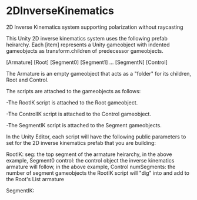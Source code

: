 # 2DInverseKinematics
2D Inverse Kinematics system supporting polarization without raycasting

This Unity 2D inverse kinematics system uses the following prefab heirarchy. Each [item] represents a Unity gameobject with
indented gameobjects as transform.children of predecessor gameobjects.

[Armature]
    [Root]
        [Segment0]
            [Segment1]
                ...
                    [SegmentN]
    [Control]
    
The Armature is an empty gameobject that acts as a "folder" for its children, Root and Control. 

The scripts are attached to the gameobjects as follows:


-The RootIK script is attached to the Root gameobject.

-The ControlIK script is attached to the Control gameobject.

-The SegmentIK script is attached to the Segment gameobjects.

In the Unity Editor, each script will have the following public parameters to set for the 2D inverse kinematics prefab that you are building:

RootIK:
    seg: the top segment of the armature heirarchy, in the above example, Segment0
    control: the control object the inverse kinematics armature will follow, in the above example, Control
    numSegments: the number of segment gameobjects the RootIK script will "dig" into and add to the Root's List<Segment> armature
    
SegmentIK:
    
    


